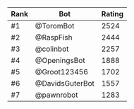 Rank|Bot|Rating
---|---|---
#1|@ToromBot|2524
#2|@RaspFish|2444
#3|@colinbot|2257
#4|@OpeningsBot|1888
#5|@Groot123456|1702
#6|@DavidsGuterBot|1557
#7|@pawnrobot|1283
